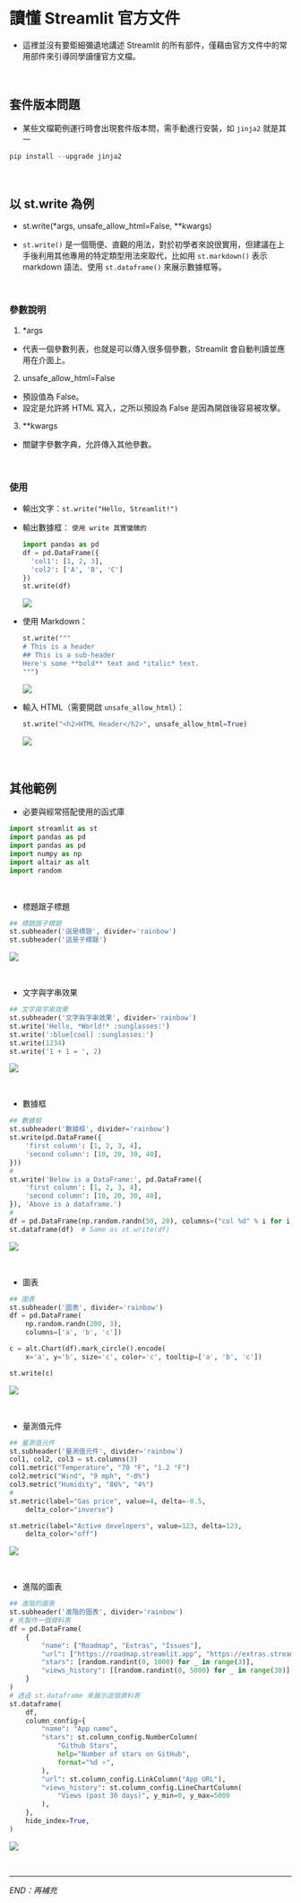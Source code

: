 # 讀懂 Streamlit 官方文件

- 這裡並沒有要鉅細彌遺地講述 Streamlit 的所有部件，僅藉由官方文件中的常用部件來引導同學讀懂官方文檔。

</br>

## 套件版本問題
- 某些文檔範例運行時會出現套件版本問，需手動進行安裝，如 `jinja2` 就是其一

```python
pip install --upgrade jinja2
```

</br>

## 以 st.write 為例
- st.write(*args, unsafe_allow_html=False, **kwargs)

- `st.write()` 是一個簡便、直觀的用法，對於初學者來說很實用，但建議在上手後利用其他專用的特定類型用法來取代，比如用 `st.markdown()` 表示 markdown 語法、使用 `st.dataframe()` 來展示數據框等。

</br>

### 參數說明

1. *args

- 代表一個參數列表，也就是可以傳入很多個參數，Streamlit 會自動判讀並應用在介面上。

2. unsafe_allow_html=False

- 預設值為 False。
- 設定是允許將 HTML 寫入，之所以預設為 False 是因為開啟後容易被攻擊。

3. **kwargs

- 關鍵字參數字典，允許傳入其他參數。

</br>

### 使用

- 輸出文字：`st.write("Hello, Streamlit!")`
- 輸出數據框： `使用 write 其實蠻醜的`

  ```python
  import pandas as pd
  df = pd.DataFrame({
    'col1': [1, 2, 3],
    'col2': ['A', 'B', 'C']
  })
  st.write(df)
  ```

  ![](images/img_74.png)


- 使用 Markdown：

  ```python
  st.write("""
  # This is a header
  ## This is a sub-header
  Here's some **bold** text and *italic* text.
  """)
  ```
  ![](images/img_75.png)


- 輸入 HTML（需要開啟 `unsafe_allow_html`）：

  ```python
  st.write("<h2>HTML Header</h2>", unsafe_allow_html=True)
  ```

  ![](images/img_76.png)

</br>

## 其他範例

- 必要與經常搭配使用的函式庫
```python
import streamlit as st
import pandas as pd
import pandas as pd
import numpy as np
import altair as alt
import random
```

</br>

- 標題跟子標題
```python
## 標題跟子標題
st.subheader('這是標題', divider='rainbow')
st.subheader('這是子標題')
```

![](images/img_68.png)

</br>

- 文字與字串效果
```python
## 文字與字串效果
st.subheader('文字與字串效果', divider='rainbow')
st.write('Hello, *World!* :sunglasses:')
st.write(':blue[cool] :sunglasses:')
st.write(1234)
st.write('1 + 1 = ', 2)
```

![](images/img_69.png)

</br>

- 數據框
```python
## 數據框
st.subheader('數據框', divider='rainbow')
st.write(pd.DataFrame({
    'first column': [1, 2, 3, 4],
    'second column': [10, 20, 30, 40],
}))
#
st.write('Below is a DataFrame:', pd.DataFrame({
    'first column': [1, 2, 3, 4],
    'second column': [10, 20, 30, 40],
}), 'Above is a dataframe.')
#
df = pd.DataFrame(np.random.randn(50, 20), columns=("col %d" % i for i in range(20)))
st.dataframe(df)  # Same as st.write(df)
```

![](images/img_70.png)

</br>

- 圖表
```python
## 圖表
st.subheader('圖表', divider='rainbow')
df = pd.DataFrame(
    np.random.randn(200, 3),
    columns=['a', 'b', 'c'])

c = alt.Chart(df).mark_circle().encode(
    x='a', y='b', size='c', color='c', tooltip=['a', 'b', 'c'])

st.write(c)
```

![](images/img_71.png)

</br>

- 量測值元件
```python
## 量測值元件
st.subheader('量測值元件', divider='rainbow')
col1, col2, col3 = st.columns(3)
col1.metric("Temperature", "70 °F", "1.2 °F")
col2.metric("Wind", "9 mph", "-8%")
col3.metric("Humidity", "86%", "4%")
#
st.metric(label="Gas price", value=4, delta=-0.5,
    delta_color="inverse")

st.metric(label="Active developers", value=123, delta=123,
    delta_color="off")
```

![](images/img_72.png)

</br>

- 進階的圖表
```python
## 進階的圖表
st.subheader('進階的圖表', divider='rainbow')
# 先製作一個資料表
df = pd.DataFrame(
    {
        "name": ["Roadmap", "Extras", "Issues"],
        "url": ["https://roadmap.streamlit.app", "https://extras.streamlit.app", "https://issues.streamlit.app"],
        "stars": [random.randint(0, 1000) for _ in range(3)],
        "views_history": [[random.randint(0, 5000) for _ in range(30)] for _ in range(3)],
    }
)
# 透過 st.dataframe 來展示這個資料表
st.dataframe(
    df,
    column_config={
        "name": "App name",
        "stars": st.column_config.NumberColumn(
            "Github Stars",
            help="Number of stars on GitHub",
            format="%d ⭐",
        ),
        "url": st.column_config.LinkColumn("App URL"),
        "views_history": st.column_config.LineChartColumn(
            "Views (past 30 days)", y_min=0, y_max=5000
        ),
    },
    hide_index=True,
)
```

![](images/img_73.png)

</br>

---

_END：再補充_